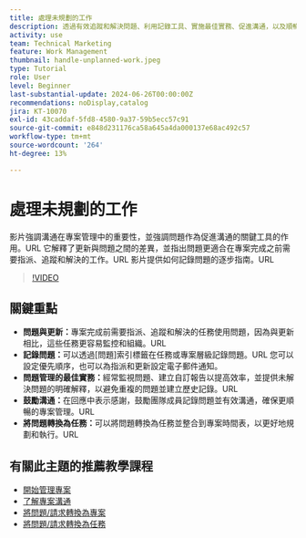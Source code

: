 ```yaml
---
title: 處理未規劃的工作
description: 透過有效追蹤和解決問題、利用記錄工具、實施最佳實務、促進溝通，以及順暢地將問題轉換為任務以簡化執行，來改善Workfront中的專案管理。
activity: use
team: Technical Marketing
feature: Work Management
thumbnail: handle-unplanned-work.jpeg
type: Tutorial
role: User
level: Beginner
last-substantial-update: 2024-06-26T00:00:00Z
recommendations: noDisplay,catalog
jira: KT-10070
exl-id: 43caddaf-5fd8-4580-9a37-59b5ecc57c91
source-git-commit: e848d231176ca58a645a4da000137e68ac492c57
workflow-type: tm+mt
source-wordcount: '264'
ht-degree: 13%

---
```


# 處理未規劃的工作

影片強調溝通在專案管理中的重要性，並強調問題作為促進溝通的關鍵工具的作用。&#x200B;URL 它解釋了更新與問題之間的差異，並指出問題更適合在專案完成之前需要指派、追蹤和解決的工作。&#x200B;URL 影片提供如何記錄問題的逐步指南。&#x200B;URL


>[!VIDEO](https://video.tv.adobe.com/v/3419488/?quality=12&learn=on&enablevpops)

## 關鍵重點

* **問題與更新：**&#x200B;專案完成前需要指派、追蹤和解決的任務使用問題，因為與更新相比，這些任務更容易監控和組織。&#x200B;URL
* **記錄問題：**&#x200B;可以透過[問題]索引標籤在任務或專案層級記錄問題。&#x200B;URL 您可以設定優先順序，也可以為指派和更新設定電子郵件通知。
* **問題管理的最佳實務：**&#x200B;經常監視問題、建立自訂報告以提高效率，並提供未解決問題的明確解釋，以避免重複的問題並建立歷史記錄。&#x200B;URL
* **鼓勵溝通：**&#x200B;在回應中表示感謝，鼓勵團隊成員記錄問題並有效溝通，確保更順暢的專案管理。&#x200B;URL
* **將問題轉換為任務：**&#x200B;可以將問題轉換為任務並整合到專案時間表，以更好地規劃和執行。&#x200B;URL


## 有關此主題的推薦教學課程

* [開始管理專案](/help/manage-work/projects/getting-started-manage-a-project.md)
* [了解專案溝通](/help/manage-work/projects/understand-project-communication.md)
* [將問題/請求轉換為專案](/help/manage-work/issues-requests/create-a-project-from-a-request.md)
* [將問題/請求轉換為任務](/help/manage-work/issues-requests/convert-issues-to-other-work-items.md)
